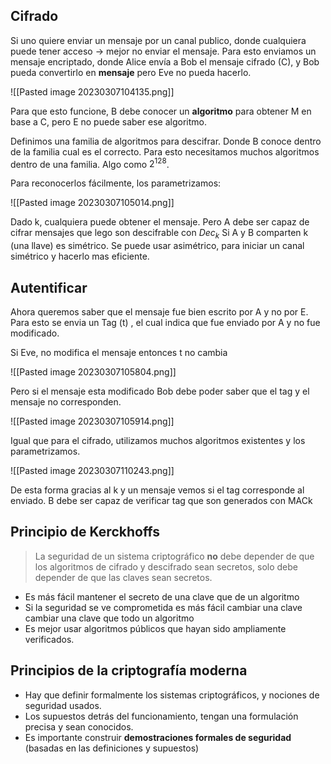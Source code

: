 ## Cifrado

Si uno quiere enviar un mensaje por un canal publico, donde cualquiera puede tener acceso -> mejor no enviar el mensaje. 
Para esto enviamos un mensaje encriptado, donde Alice envía a Bob el mensaje cifrado (C), y Bob pueda convertirlo en **mensaje** pero Eve no pueda hacerlo. 

![[Pasted image 20230307104135.png]]

Para que esto funcione, B debe conocer un **algoritmo** para obtener M en base a C, pero E no puede saber ese algoritmo. 

Definimos una familia de algoritmos para descifrar. Donde B conoce dentro de la familia cual es el correcto. Para esto necesitamos muchos algoritmos dentro de una familia. Algo como $2^{128}$.

Para reconocerlos fácilmente, los parametrizamos:

![[Pasted image 20230307105014.png]]

Dado k, cualquiera puede obtener el mensaje. Pero A debe ser capaz de cifrar mensajes que lego son descifrable con $Dec_k$
Si A y B comparten k (una llave) es simétrico. Se puede usar asimétrico, para iniciar un canal simétrico y hacerlo mas eficiente.

## Autentificar

Ahora queremos saber que el mensaje fue bien escrito por A y no por E. Para esto se envia un Tag (t) , el cual indica que fue enviado por A y no fue modificado.

Si Eve, no modifica el mensaje entonces t no cambia

![[Pasted image 20230307105804.png]]

Pero si el mensaje esta modificado Bob debe poder saber que el tag y el mensaje no corresponden.

![[Pasted image 20230307105914.png]]


Igual que para el cifrado, utilizamos muchos algoritmos existentes y los parametrizamos.

![[Pasted image 20230307110243.png]]

De esta forma gracias al k y un mensaje vemos si el tag corresponde al enviado. B debe ser capaz  de verificar tag que son generados con MACk

## Principio de Kerckhoffs

> La seguridad de un sistema criptográfico **no** debe depender de que los algoritmos de cifrado y descifrado sean secretos, solo debe depender de que las claves sean secretos.

- Es más fácil mantener el secreto de una clave que de un algoritmo
- Si la seguridad se ve comprometida es más fácil cambiar una clave cambiar una clave que todo un algoritmo
- Es mejor usar algoritmos públicos que hayan sido ampliamente verificados.

## Principios de la criptografía moderna

- Hay que definir formalmente los sistemas criptográficos, y nociones de seguridad usados.
- Los supuestos detrás del funcionamiento, tengan una formulación precisa y sean conocidos.
- Es importante construir **demostraciones formales de seguridad** (basadas en las definiciones y supuestos)

